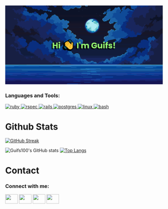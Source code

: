 <!--
**Guifs100/guifs100** is a ✨ _special_ ✨ repository because its `README.md` (this file) appears on your GitHub profile.

Here are some ideas to get you started:

- 🔭 I’m currently working on ...
- 🌱 I’m currently learning ...
- 👯 I’m looking to collaborate on ...
- 🤔 I’m looking for help with ...
- 💬 Ask me about ...
- 📫 How to reach me: ...
- 😄 Pronouns: ...
- ⚡ Fun fact: ...
-->

[![MasterHead](https://github.com/Guifs100/guifs100/blob/main/header_oficial.png)](https://github.com/Guifs100)

<h3 align="left">Languages and Tools:</h3>
<p align="left"> <a href="https://www.ruby-lang.org/en/documentation/" target="_blank"> <img src="https://cdn.jsdelivr.net/gh/devicons/devicon@latest/icons/ruby/ruby-original.svg" alt="ruby" width="40" height="40"/> </a> <a href="https://rspec.info/" target="_blank"> <img src="https://cdn.jsdelivr.net/gh/devicons/devicon@latest/icons/rspec/rspec-original.svg" alt="rspec" width="40" height="40"/> </a> <a href="https://rubyonrails.org/" target="_blank"> <img src="https://cdn.jsdelivr.net/gh/devicons/devicon@latest/icons/rails/rails-original-wordmark.svg" alt="rails" width="40" height="40"/> </a> <a href="https://www.postgresql.org/" target="_blank"> <img src="https://cdn.jsdelivr.net/gh/devicons/devicon@latest/icons/postgresql/postgresql-original.svg" alt="postgres" width="40" height="40"/> </a> <a href="https://www.linux.org/" target="_blank"> <img src="https://cdn.jsdelivr.net/gh/devicons/devicon@latest/icons/linux/linux-original.svg" alt="linux" width="40" height="40"/> </a> <a href="https://www.gnu.org/software/bash/" target="_blank"> <img src="https://cdn.jsdelivr.net/gh/devicons/devicon@latest/icons/bash/bash-original.svg" alt="bash" width="40" height="40"/> </a> </p>

# Github Stats

<!-- [![GitHub Streak](https://github-readme-streak-stats.herokuapp.coma/?user=Guifs100)](https://git.io/streak-stats) -->
[![GitHub Streak](http://github-readme-streak-stats.herokuapp.com?user=guifs100&theme=dark&hide_border=true&short_numbers=true&date_format=M%20j%5B%2C%20Y%5D&mode=weekly)](https://git.io/streak-stats)

![Guifs100's GitHub stats](https://github-readme-stats.vercel.app/api?username=guifs100&show=prs_merged,prs_merged_percentage&show_icons=true&theme=dark&show_owner=true)
[![Top Langs](https://github-readme-stats.vercel.app/api/top-langs/?username=guifs100)](https://github.com/guifs100/github-readme-stats)
# Contact
<h3 align="left">Connect with me:</h3>
<p align="left">
<a href="your link" target="blank"><img align="center" src="https://cdn.jsdelivr.net/npm/simple-icons@3.0.1/icons/twitter.svg" alt="" height="30" width="40" /></a>
<a href="your link" target="blank"><img align="center" src="https://cdn.jsdelivr.net/npm/simple-icons@3.0.1/icons/linkedin.svg" alt="" height="30" width="40" /></a>
<a href="your link" target="blank"><img align="center" src="https://cdn.jsdelivr.net/npm/simple-icons@3.0.1/icons/instagram.svg" alt="" height="30" width="40" /></a>
<a href="your link" target="blank"><img align="center" src="https://cdn.jsdelivr.net/npm/simple-icons@3.0.1/icons/youtube.svg" alt="" height="30" width="40" /></a>
</p>